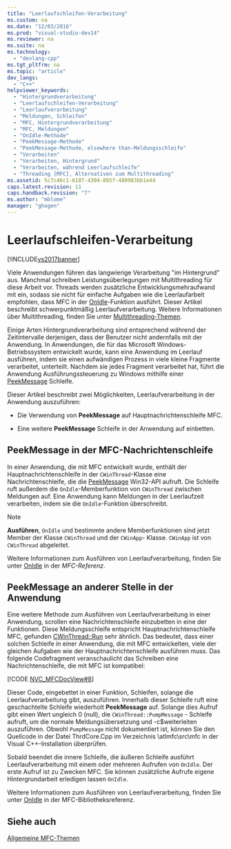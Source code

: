 ```yaml
---
title: "Leerlaufschleifen-Verarbeitung"
ms.custom: na
ms.date: "12/03/2016"
ms.prod: "visual-studio-dev14"
ms.reviewer: na
ms.suite: na
ms.technology: 
  - "devlang-cpp"
ms.tgt_pltfrm: na
ms.topic: "article"
dev_langs: 
  - "C++"
helpviewer_keywords: 
  - "Hintergrundverarbeitung"
  - "Leerlaufschleifen-Verarbeitung"
  - "Leerlaufverarbeitung"
  - "Meldungen, Schleifen"
  - "MFC, Hintergrundverarbeitung"
  - "MFC, Meldungen"
  - "OnIdle-Methode"
  - "PeekMessage-Methode"
  - "PeekMessage-Methode, elsewhere than-Meldungsschleife"
  - "Verarbeiten"
  - "Verarbeiten, Hintergrund"
  - "Verarbeiten, während Leerlaufschleife"
  - "Threading [MFC], Alternativen zum Multithreading"
ms.assetid: 5c7c46c1-6107-4304-895f-480983bb1e44
caps.latest.revision: 11
caps.handback.revision: "7"
ms.author: "mblome"
manager: "ghogen"
---
```

# Leerlaufschleifen-Verarbeitung
[!INCLUDE[vs2017banner](../assembler/inline/includes/vs2017banner.md)]

Viele Anwendungen führen das langwierige Verarbeitung "im Hintergrund" aus. Manchmal schreiben Leistungsüberlegungen mit Multithreading für diese Arbeit vor.  Threads werden zusätzliche Entwicklungsmehraufwand mit ein, sodass sie nicht für einfache Aufgaben wie die Leerlaufarbeit empfohlen, dass MFC in der [OnIdle](../Topic/CWinThread::OnIdle.md)\-Funktion ausführt.  Dieser Artikel beschreibt schwerpunktmäßig Leerlaufverarbeitung.  Weitere Informationen über Multithreading, finden Sie unter [Multithreading\-Themen](../parallel/multithreading-support-for-older-code-visual-cpp.md).  
  
 Einige Arten Hintergrundverarbeitung sind entsprechend während der Zeitintervalle derjenigen, dass der Benutzer nicht andernfalls mit der Anwendung.  In Anwendungen, die für das Microsoft Windows\-Betriebssystem entwickelt wurde, kann eine Anwendung im Leerlauf ausführen, indem sie einen aufwändigen Prozess in viele kleine Fragmente verarbeitet, unterteilt.  Nachdem sie jedes Fragment verarbeitet hat, führt die Anwendung Ausführungssteuerung zu Windows mithilfe einer [PeekMessage](http://msdn.microsoft.com/library/windows/desktop/ms644943) Schleife.  
  
 Dieser Artikel beschreibt zwei Möglichkeiten, Leerlaufverarbeitung in der Anwendung auszuführen:  
  
-   Die Verwendung von **PeekMessage** auf Hauptnachrichtenschleife MFC.  
  
-   Eine weitere **PeekMessage** Schleife in der Anwendung auf einbetten.  
  
##  <a name="_core_peekmessage_in_the_mfc_message_loop"></a> PeekMessage in der MFC\-Nachrichtenschleife  
 In einer Anwendung, die mit MFC entwickelt wurde, enthält der Hauptnachrichtenschleife in der `CWinThread`\-Klasse eine Nachrichtenschleife, die die [PeekMessage](http://msdn.microsoft.com/library/windows/desktop/ms644943) Win32\-API aufruft.  Die Schleife ruft außerdem die `OnIdle`\-Memberfunktion von `CWinThread` zwischen Meldungen auf.  Eine Anwendung kann Meldungen in der Leerlaufzeit verarbeiten, indem sie die `OnIdle`\-Funktion überschreibt.  
  
> [!NOTE]
>  **Ausführen**, `OnIdle` und bestimmte andere Memberfunktionen sind jetzt Member der Klasse `CWinThread` und der `CWinApp`\- Klasse.  `CWinApp` ist von `CWinThread` abgeleitet.  
  
 Weitere Informationen zum Ausführen von Leerlaufverarbeitung, finden Sie unter [OnIdle](../Topic/CWinThread::OnIdle.md) in der *MFC\-Referenz*.  
  
##  <a name="_core_peekmessage_elsewhere_in_your_application"></a> PeekMessage an anderer Stelle in der Anwendung  
 Eine weitere Methode zum Ausführen von Leerlaufverarbeitung in einer Anwendung, scrollen eine Nachrichtenschleife einzubetten in eine der Funktionen.  Diese Meldungsschleife entspricht Hauptnachrichtenschleife MFC, gefunden [CWinThread::Run](../Topic/CWinThread::Run.md) sehr ähnlich.  Das bedeutet, dass einer solchen Schleife in einer Anwendung, die mit MFC entwickelten, viele der gleichen Aufgaben wie der Hauptnachrichtenschleife ausführen muss.  Das folgende Codefragment veranschaulicht das Schreiben eine Nachrichtenschleife, die mit MFC ist kompatibel:  
  
 [!CODE [NVC_MFCDocView#8](../CodeSnippet/VS_Snippets_Cpp/NVC_MFCDocView#8)]  
  
 Dieser Code, eingebettet in einer Funktion, Schleifen, solange die Leerlaufverarbeitung gibt, auszuführen.  Innerhalb dieser Schleife ruft eine geschachtelte Schleife wiederholt **PeekMessage** auf.  Solange dies Aufruf gibt einen Wert ungleich 0 \(null\), die `CWinThread::PumpMessage` \- Schleife aufruft, um die normale Meldungsübersetzung und \-c$weiterleiten auszuführen.  Obwohl `PumpMessage` nicht dokumentiert ist, können Sie den Quellcode in der Datei ThrdCore.Cpp im Verzeichnis \\atlmfc\\src\\mfc in der Visual C\+\+\-Installation überprüfen.  
  
 Sobald beendet die innere Schleife, die äußeren Schleife ausführt Leerlaufverarbeitung mit einem oder mehreren Aufrufen von `OnIdle`.  Der erste Aufruf ist zu Zwecken MFC.  Sie können zusätzliche Aufrufe eigene Hintergrundarbeit erledigen lassen `OnIdle`.  
  
 Weitere Informationen zum Ausführen von Leerlaufverarbeitung, finden Sie unter [OnIdle](../Topic/CWinThread::OnIdle.md) in der MFC\-Bibliotheksreferenz.  
  
## Siehe auch  
 [Allgemeine MFC\-Themen](../mfc/general-mfc-topics.md)